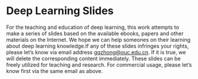 # Deep Learning Slides
For the teaching and education of deep learning, this work attempts to make a series of slides based on the available ebooks, papers and other materials on the Internet. We hope we can help someones on their learning about deep learning knowledge.If any of these slides infringes your rights, please let’s know via email address gqzhong@ouc.edu.cn. If it is true, we will delete the corresponding content immediately. These slides can be freely utilized for teaching and research. For commercial usage, please let’s know first via the same email as above.
